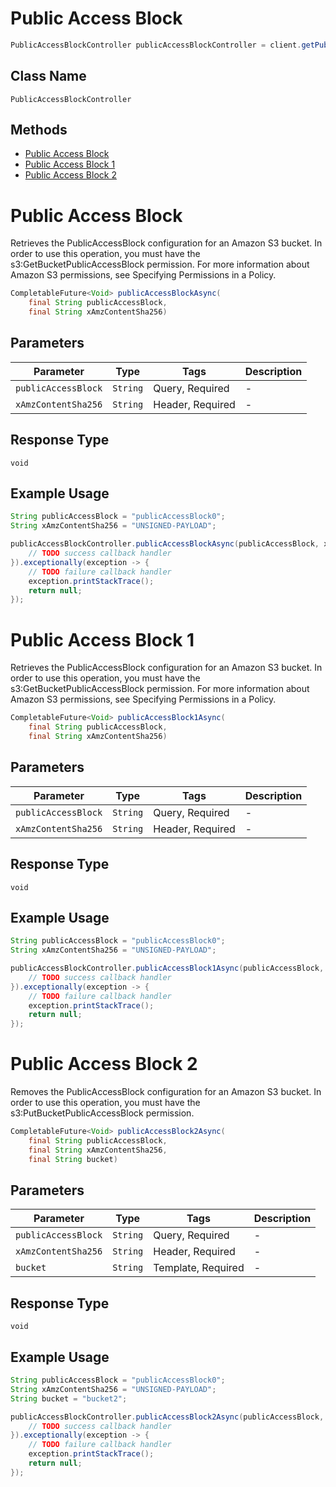 # Public Access Block

```java
PublicAccessBlockController publicAccessBlockController = client.getPublicAccessBlockController();
```

## Class Name

`PublicAccessBlockController`

## Methods

* [Public Access Block](../../doc/controllers/public-access-block.md#public-access-block)
* [Public Access Block 1](../../doc/controllers/public-access-block.md#public-access-block-1)
* [Public Access Block 2](../../doc/controllers/public-access-block.md#public-access-block-2)


# Public Access Block

Retrieves the PublicAccessBlock configuration for an Amazon S3 bucket. In order to use this operation, you must have the s3:GetBucketPublicAccessBlock permission. For more information about Amazon S3 permissions, see Specifying Permissions in a Policy.

```java
CompletableFuture<Void> publicAccessBlockAsync(
    final String publicAccessBlock,
    final String xAmzContentSha256)
```

## Parameters

| Parameter | Type | Tags | Description |
|  --- | --- | --- | --- |
| `publicAccessBlock` | `String` | Query, Required | - |
| `xAmzContentSha256` | `String` | Header, Required | - |

## Response Type

`void`

## Example Usage

```java
String publicAccessBlock = "publicAccessBlock0";
String xAmzContentSha256 = "UNSIGNED-PAYLOAD";

publicAccessBlockController.publicAccessBlockAsync(publicAccessBlock, xAmzContentSha256).thenAccept(result -> {
    // TODO success callback handler
}).exceptionally(exception -> {
    // TODO failure callback handler
    exception.printStackTrace();
    return null;
});
```


# Public Access Block 1

Retrieves the PublicAccessBlock configuration for an Amazon S3 bucket. In order to use this operation, you must have the s3:GetBucketPublicAccessBlock permission. For more information about Amazon S3 permissions, see Specifying Permissions in a Policy.

```java
CompletableFuture<Void> publicAccessBlock1Async(
    final String publicAccessBlock,
    final String xAmzContentSha256)
```

## Parameters

| Parameter | Type | Tags | Description |
|  --- | --- | --- | --- |
| `publicAccessBlock` | `String` | Query, Required | - |
| `xAmzContentSha256` | `String` | Header, Required | - |

## Response Type

`void`

## Example Usage

```java
String publicAccessBlock = "publicAccessBlock0";
String xAmzContentSha256 = "UNSIGNED-PAYLOAD";

publicAccessBlockController.publicAccessBlock1Async(publicAccessBlock, xAmzContentSha256).thenAccept(result -> {
    // TODO success callback handler
}).exceptionally(exception -> {
    // TODO failure callback handler
    exception.printStackTrace();
    return null;
});
```


# Public Access Block 2

Removes the PublicAccessBlock configuration for an Amazon S3 bucket. In order to use this operation, you must have the s3:PutBucketPublicAccessBlock permission.

```java
CompletableFuture<Void> publicAccessBlock2Async(
    final String publicAccessBlock,
    final String xAmzContentSha256,
    final String bucket)
```

## Parameters

| Parameter | Type | Tags | Description |
|  --- | --- | --- | --- |
| `publicAccessBlock` | `String` | Query, Required | - |
| `xAmzContentSha256` | `String` | Header, Required | - |
| `bucket` | `String` | Template, Required | - |

## Response Type

`void`

## Example Usage

```java
String publicAccessBlock = "publicAccessBlock0";
String xAmzContentSha256 = "UNSIGNED-PAYLOAD";
String bucket = "bucket2";

publicAccessBlockController.publicAccessBlock2Async(publicAccessBlock, xAmzContentSha256, bucket).thenAccept(result -> {
    // TODO success callback handler
}).exceptionally(exception -> {
    // TODO failure callback handler
    exception.printStackTrace();
    return null;
});
```

